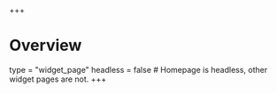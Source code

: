 +++
# Overview
type = "widget_page"
headless = false  # Homepage is headless, other widget pages are not.
+++
